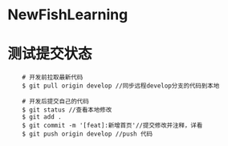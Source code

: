 # NewFishLearning
# 测试提交状态

        # 开发前拉取最新代码
        $ git pull origin develop //同步远程develop分支的代码到本地

        # 开发后提交自己的代码
        $ git status //查看本地修改
        $ git add . 
        $ git commit -m '[feat]:新增首页'//提交修改并注释，详看
        $ git push origin develop //push 代码